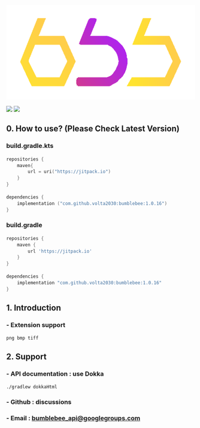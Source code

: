 ![alt text](bumblebee.png)

[![](https://jitpack.io/v/volta2030/bumblebee.svg)](https://jitpack.io/#volta2030/bumblebee)
[![](https://jitpack.io/v/volta2030/bumblebee/month.svg)](https://jitpack.io/#volta2030/bumblebee)

## 0. How to use? (Please Check Latest Version)

### build.gradle.kts
```kotlin
repositories {
    maven{
        url = uri("https://jitpack.io")
    }
}

dependencies {
    implementation ("com.github.volta2030:bumblebee:1.0.16")
}

```

### build.gradle

```groovy
repositories {
    maven {
        url 'https://jitpack.io'
    }
}

dependencies {
    implementation "com.github.volta2030:bumblebee:1.0.16"
}
```

## 1. Introduction

### - Extension support

```
png bmp tiff
```

## 2. Support

### - API documentation : use Dokka
```
./gradlew dokkaHtml
```

### - Github : discussions

### - Email : bumblebee_api@googlegroups.com
